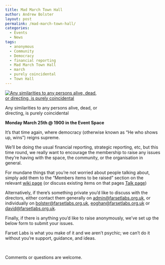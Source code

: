 ```yaml
---
title: Mad March Town Hall
author: Andrew Bolster
layout: post
permalink: /mad-march-town-hall/
categories:
  - Events
  - News
tags:
  - anonymous
  - Community
  - Democracy
  - financial reporting
  - Mad March Town Hall
  - march
  - purely coincidental
  - Town Hall
---
```

<div id="attachment_1152" style="width: 310px" class="wp-caption alignright">
  <a href="http://i0.wp.com/farsetlabs.org.uk/blog/wp-content/uploads/2013/03/Alice-in-Wonderland-alice-in-wonderland-199046_1024_768-2.jpg"><img class="size-medium wp-image-1152" alt="Any similarities to any persons alive, dead, or directing, is purely coincidental" src="http://i2.wp.com/farsetlabs.org.uk/blog/wp-content/uploads/2013/03/Alice-in-Wonderland-alice-in-wonderland-199046_1024_768-2-300x225.jpg?fit=300%2C225" data-recalc-dims="1" /></a><p class="wp-caption-text">
    Any similarities to any persons alive, dead, or directing, is purely coincidental
  </p>
</div>

**Monday March 25th @ 1900 in the Event Space**

It&#8217;s that time again, where democracy (otherwise known as &#8220;He who shows up, wins&#8221;) reigns supreme.

We&#8217;ll be doing the usual financial reporting, strategic reporting, etc, but this time round, we really want to encourage the membership to raise any issues they&#8217;re having with the space, the community, or the organisation in general.

For mundane things that you&#8217;re not worried about people talking about, simply add them to the &#8220;Members items to be raised&#8221; section on the relevant [wiki page][1] (or discuss existing items on that pages [Talk page](http://unit1.farsetlabs.org.uk/wiki/index.php?title=Talk:Town_Hall/1303&action=edit))

Alternatively, if there&#8217;s something private you&#8217;d like to discuss with the directors, either contact them generally on admin@farsetlabs.org.uk, or individually on bolster@farsetlabs.org.uk, eoghan@farsetlabs.org.uk or david@farsetlabs.org.uk.

Finally, if there is anything you&#8217;d like to raise anonymously, we&#8217;ve set up the below form to submit your issues.

Farset Labs is what you make of it and we aren&#8217;t psychic; we can&#8217;t do it without you&#8217;re support, guidance, and ideas.

&nbsp;

<!-- Fast Secure Contact Form plugin 4.0.18 - begin - FastSecureContactForm.com -->

<div style="clear:both;">
</div>

Comments or questions are welcome.

<div id="FSContact1" style="width:550px;">
</div>

<div style="clear:both;">
</div>

<!-- Fast Secure Contact Form plugin 4.0.18 - end - FastSecureContactForm.com -->

&nbsp;

 [1]: http://unit1.farsetlabs.org.uk/wiki/index.php/Town_Hall/1303
